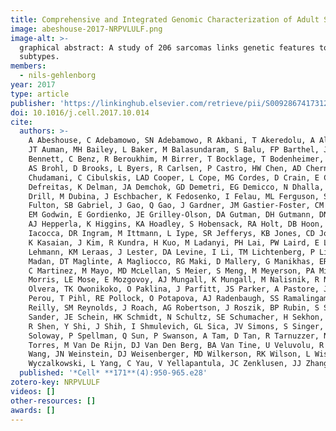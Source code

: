 ```yaml
---
title: Comprehensive and Integrated Genomic Characterization of Adult Soft Tissue Sarcomas
image: abeshouse-2017-NRPVLULF.png
image-alt: >-
  graphical abstract: A study of 206 sarcomas links genetic features to prognosis across LMS, MFS, UPS, and DDLPS
  subtypes.
members:
  - nils-gehlenborg
year: 2017
type: article
publisher: 'https://linkinghub.elsevier.com/retrieve/pii/S0092867417312035'
doi: 10.1016/j.cell.2017.10.014
cite:
  authors: >-
    A Abeshouse, C Adebamowo, SN Adebamowo, R Akbani, T Akeredolu, A Ally, ML Anderson, P Anur, EL Appelbaum, J Armenia,
    JT Auman, MH Bailey, L Baker, M Balasundaram, S Balu, FP Barthel, J Bartlett, SB Baylin, M Behera, D Belyaev, J
    Bennett, C Benz, R Beroukhim, M Birrer, T Bocklage, T Bodenheimer, L Boice, MS Bootwalla, J Bowen, R Bowlby, J Boyd,
    AS Brohl, D Brooks, L Byers, R Carlsen, P Castro, HW Chen, AD Cherniack, F Chibon, L Chin, J Cho, E Chuah, S
    Chudamani, C Cibulskis, LAD Cooper, L Cope, MG Cordes, D Crain, E Curley, L Danilova, F Dao, IJ Davis, LE Davis, T
    Defreitas, K Delman, JA Demchok, GD Demetri, EG Demicco, N Dhalla, L Diao, L Ding, P DiSaia, P Dottino, LA Doyle, E
    Drill, M Dubina, J Eschbacher, K Fedosenko, I Felau, ML Ferguson, S Frazer, CC Fronick, V Fulidou, LA Fulton, RS
    Fulton, SB Gabriel, J Gao, Q Gao, J Gardner, JM Gastier-Foster, CM Gay, N Gehlenborg, M Gerken, G Getz, AK Godwin,
    EM Godwin, E Gordienko, JE Grilley-Olson, DA Gutman, DH Gutmann, DN Hayes, AM Hegde, DI Heiman, Z Heins, C Helsel,
    AJ Hepperla, K Higgins, KA Hoadley, S Hobensack, RA Holt, DB Hoon, JL Hornick, AP Hoyle, X Hu, M Huang, CM Hutter, M
    Iacocca, DR Ingram, M Ittmann, L Iype, SR Jefferys, KB Jones, CD Jones, SJM Jones, T Kalir, BY Karlan, A Karseladze,
    K Kasaian, J Kim, R Kundra, H Kuo, M Ladanyi, PH Lai, PW Laird, E Larsson, MS Lawrence, AJ Lazar, S Lee, D Lee, KV
    Lehmann, KM Leraas, J Lester, DA Levine, I Li, TM Lichtenberg, P Lin, J Liu, W Liu, EM Liu, L Lolla, Y Lu, Y Ma, R
    Madan, DT Maglinte, A Magliocco, RG Maki, D Mallery, G Manikhas, ER Mardis, A Mariamidze, MA Marra, JA Martignetti,
    C Martinez, M Mayo, MD McLellan, S Meier, S Meng, M Meyerson, PA Mieczkowski, CA Miller, GB Mills, RA Moore, S
    Morris, LE Mose, E Mozgovoy, AJ Mungall, K Mungall, M Nalisnik, R Naresh, Y Newton, MS Noble, JE Novak, A Ochoa, N
    Olvera, TK Owonikoko, O Paklina, J Parfitt, JS Parker, A Pastore, J Paulauskis, R Penny, E Pereira, CM Perou, AH
    Perou, T Pihl, RE Pollock, O Potapova, AJ Radenbaugh, SS Ramalingam, NC Ramirez, WK Rathmell, CP Raut, RF Riedel, C
    Reilly, SM Reynolds, J Roach, AG Robertson, J Roszik, BP Rubin, S Sadeghi, G Saksena, A Salner, F Sanchez-Vega, C
    Sander, JE Schein, HK Schmidt, N Schultz, SE Schumacher, H Sekhon, Y Senbabaoglu, G Setdikova, C Shelton, T Shelton,
    R Shen, Y Shi, J Shih, I Shmulevich, GL Sica, JV Simons, S Singer, P Sipahimalani, T Skelly, N Socci, HJ Sofia, MG
    Soloway, P Spellman, Q Sun, P Swanson, A Tam, D Tan, R Tarnuzzer, N Thiessen, E Thompson, LB Thorne, P Tong, KE
    Torres, M Van De Rijn, DJ Van Den Berg, BA Van Tine, U Veluvolu, R Verhaak, D Voet, O Voronina, Y Wan, Z Wang, J
    Wang, JN Weinstein, DJ Weisenberger, MD Wilkerson, RK Wilson, L Wise, T Wong, W Wong, J Wrangle, Y Wu, M
    Wyczalkowski, L Yang, C Yau, V Yellapantula, JC Zenklusen, JJ Zhang, H Zhang, H Zhang, E Zmuda
  published: '*Cell* **171**(4):950-965.e28'
zotero-key: NRPVLULF
videos: []
other-resources: []
awards: []
---
```


